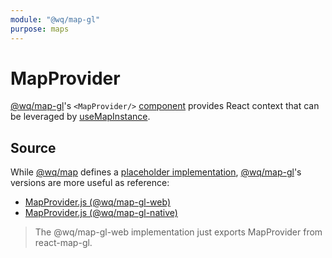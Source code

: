 ```yaml
---
module: "@wq/map-gl"
purpose: maps
---
```


# MapProvider

[@wq/map-gl]'s `<MapProvider/>` [component][index] provides React context that can be leveraged by [useMapInstance].

## Source

While [@wq/map] defines a [placeholder implementation][map-src], [@wq/map-gl]'s versions are more useful as reference:

 * [MapProvider.js (@wq/map-gl-web)][map-gl-web-src]
 * [MapProvider.js (@wq/map-gl-native)][map-gl-native-src]

> The @wq/map-gl-web implementation just exports MapProvider from react-map-gl.

[index]: ./index.md
[@wq/map]: ../@wq/map.md
[@wq/map-gl]: ../@wq/map-gl.md
[useMapInstance]: ../hooks/useMapInstance.md
[map-src]: https://github.com/wq/wq.app/blob/main/packages/map/src/components/MapProvider.js
[map-gl-web-src]: https://github.com/wq/wq.app/blob/main/packages/map-gl-web/src/components/MapProvider.js
[map-gl-native-src]: https://github.com/wq/wq.app/blob/main/packages/map-gl-native/src/components/MapProvider.js
